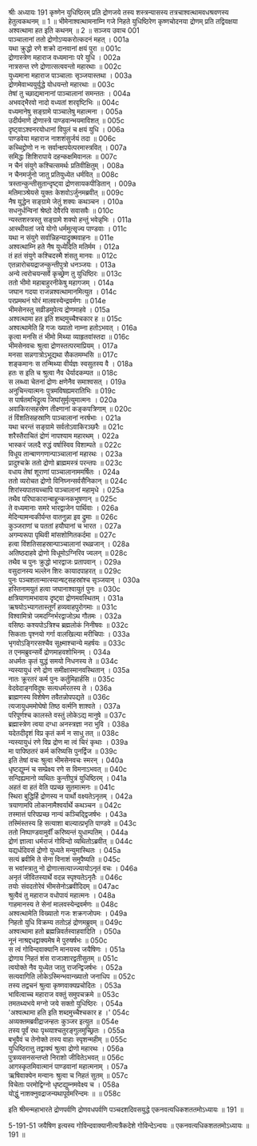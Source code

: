 श्रीः
अध्यायः 191
कृष्णेन युधिष्ठिरम् प्रति द्रोणजये तस्य शस्त्रन्यासस्य तत्रचाश्वत्थामवधश्रवणस्य हेतुत्वकथनम् ॥ 1 ॥ भीमेनाश्वत्थामनाम्नि गजे निहते युधिष्ठिरेण कृष्णचोदनया द्रोणम् प्रति तद्विवक्षया अश्वत्थामा हत इति कथनम् ॥ 2 ॥
सञ्जय उवाच 	001  
पाञ्चालानां ततो द्रोणोऽप्यकरोत्कदनं महत् ।	001a  
यथा क्रुद्धो रणे शक्रो दानवानां क्षयं पुरा ॥	001c  
द्रोणास्त्रेण महाराज वध्यमानाः परे युधि ।	002a  
नात्रसन्त रणे द्रोणात्सत्ववन्तो महारथाः ॥	002c  
युध्यमाना महाराज पाञ्चालाः सृञ्जयास्तथा ।	003a  
द्रोणमेवाभ्ययुर्युद्धे योधयन्तो महारथाः ॥	003c  
तेषां तु च्छाद्यमानानां पाञ्चालानां समन्ततः ।	004a  
अभवद्भैरवो नादो वध्यतां शरवृष्टिभिः ॥	004c  
वध्यमानेषु सङ्ग्रामे पाञ्चालेषु महात्मना ।	005a  
उदीर्यमाणे द्रोणास्त्रे पाण्डवान्भयमाविशत् ॥	005c  
दृष्ट्वाऽश्वनरयोधानां विपुलं च क्षयं युधि ।	006a  
पाण्डवेया महाराज नाशशंसुर्जयं तदा ॥	006c  
कच्चिद्द्रोणो न नः सर्वान्क्षपयेत्परमास्त्रवित् ।	007a  
समिद्धः शिशिरापाये दहन्कक्षमिवानलः ॥	007c  
न चैनं संयुगे कश्चित्समर्थः प्रतिवीक्षितुम् ।	008a  
न चैनमर्जुनो जातु प्रतियुध्येत धर्मवित् ॥	008c  
त्रस्तान्कुन्तीसुतान्दृष्ट्वा द्रोणसायकपीडितान् ।	009a  
मतिमाञ्श्रेयसे युक्तः केशवोऽर्जुनमब्रवीत् ॥	009c  
नैष युद्धेन सङ्ग्रामे जेतुं शक्यः कथञ्चन ।	010a  
सधनुर्धन्विनां श्रेष्ठो देवैरपि सवासवैः ॥	010c  
न्यस्तशस्त्रस्तु सङ्ग्रामे शक्यो हन्तुं भवेन्नृभिः ।	011a  
आस्थीयतां जये योगो धर्ममुत्सृज्य पाण्डवाः ।	011c  
यथा न संयुगे सर्वान्निहन्याद्रुक्मवाहनः ॥	011e  
अश्वत्थाम्नि हते नैष युध्येदिति मतिर्मम ।	012a  
तं हतं संयुगे कश्चिदस्मै शंसतु मानवः ॥	012c  
एतन्नारोचयद्राजन्कुन्तीपुत्रो धनञ्जयः ।	013a  
अन्ये त्वरोचयन्सर्वे कृच्छ्रेण तु युधिष्ठिरः ॥	013c  
ततो भीमो महाबाहुरनीकेषु महागजम् ।	014a  
जघान गदया राजन्नश्वत्थामानमित्युत ।	014c  
परप्रमथनं घोरं मालवस्येन्द्रवर्मणः ॥	014e  
भीमसेनस्तु सव्रीडमुपेत्य द्रोणमाहवे ।	015a  
अश्वत्थामा हत इति शब्दमुच्चैश्चकार ह ॥	015c  
अश्वत्थामेति हि गजः ख्यातो नाम्ना हतोऽभवत् ।	016a  
कृत्वा मनसि तं भीमो मिथ्या व्याहृतवांस्तदा ॥	016c  
भीमसेनवचः श्रुत्वा द्रोणस्तत्परमाप्रियम् ।	017a  
मनसा सन्नगात्रोऽभूद्यथा सैकतमम्भसि ॥	017c  
शङ्कमानः स तन्मिथ्या वीर्यज्ञः स्वसुतस्य वै ।	018a  
हतः स इति च श्रुत्वा नैव धैर्यादकम्पत ॥	018c  
स लब्ध्वा चेतनां द्रोणः क्षणेनैव समाश्वसत् ।	019a  
अनुचिन्त्यात्मनः पुत्रमविषह्यमरातिभिः ॥	019c  
स पार्षतमभिद्रुत्य जिघांसुर्मृत्युमात्मनः ।	020a  
अवाकिरत्सहस्रेण तीक्ष्णानां कङ्कपत्रिणाम् ॥	020c  
तं विंशतिसहस्राणि पाञ्चालानां नरर्षभाः ।	021a  
यथा चरन्तं सङ्ग्रामे सर्वतोऽवाकिरञ्छरैः ॥	021c  
शरैस्तैराचितं द्रोणं नापश्याम महारथम् ।	022a  
भास्करं जलदै रुद्धं वर्षास्विव विशाम्पते ॥	022c  
विधूय तान्बाणगणान्पाञ्चालानां महारथः ।	023a  
प्रादुश्चक्रे ततो द्रोणो ब्राह्ममस्त्रं परन्तपः ॥	023c  
वधाय तेषां शूराणां पाञ्चालानाममर्षितः ।	024a  
ततो व्यरोचत द्रोणो विनिघ्नन्सर्वसैनिकान् ॥	024c  
शिरांस्यपातयच्चापि पाञ्चालानां महामृधे ।	025a  
तथैव परिघाकारान्बाहून्कनकभूषणान् ॥	025c  
ते वध्यमानाः समरे भारद्वाजेन पार्थिवाः ।	026a  
मेदिन्यामन्वकीर्यन्त वातनुन्ना इव द्रुमाः ॥	026c  
कुञ्जराणां च पततां हयौघानां च भारत ।	027a  
अगम्यरूपा पृथिवी मांसशोणितकर्दमा ॥	027c  
हत्वा विंशतिसाहस्रान्पाञ्चालानां रथव्रजान् ।	028a  
अतिष्ठदाहवे द्रोणो विधूमोऽग्निरिव ज्वलन् ॥	028c  
तथैव च पुनः क्रुद्धो भारद्वाजः प्रतापवान् ।	029a  
वसुदानस्य भल्लेन शिरः कायादपाहरत् ॥	029c  
पुनः पञ्चशतान्मात्स्यान्षट्सहस्रांश्च सृञ्जयान् ।	030a  
हस्तिनामयुतं हत्वा जघानाश्वायुतं पुनः ॥	030c  
क्षत्रियाणामभावाय दृष्ट्वा द्रोणमवस्थितम् ।	031a  
ऋषयोऽभ्यागतास्तूर्णं हव्यवाहपुरोगमाः ॥	031c  
विश्वामित्रो जमदग्निर्भरद्वाजोऽथ गौतमः ।	032a  
वसिष्ठः कश्यपोऽत्रिश्च ब्रह्मलोकं निनीषवः ॥	032c  
सिकताः पृश्नयो गर्गा वालखिल्या मरीचिपाः ।	033a  
भृगवोऽङ्गिरसश्चैव सूक्ष्माश्चान्ये महर्षयः ॥	033c  
त एनमब्रुवन्सर्वे द्रोणमाहवशोभिनम् ।	034a  
अधर्मतः कृतं युद्धं समयो निधनस्य ते ॥	034c  
न्यस्यायुधं रणे द्रोण समीक्षास्मानवस्थितान् ।	035a  
नातः क्रूरतरं कर्म पुनः कर्तुमिहार्हसि ॥	035c  
वेदवेदाङ्गविदुषः सत्यधर्मरतस्य ते ।	036a  
ब्राह्मणस्य विशेषेण तवैतन्नोपपद्यते ॥	036c  
त्यजायुधममोघेषो तिष्ठ वर्त्मनि शाश्वते ।	037a  
परिपूर्णश्च कालस्ते वस्तुं लोकेऽद्य मानुषे ॥	037c  
ब्रह्मास्त्रेण त्वया दग्धा अनस्त्रज्ञा नरा भुवि ।	038a  
यदेतदीदृशं विप्र कृतं कर्म न साधु तत् ॥	038c  
न्यस्यायुधं रणे विप्र द्रोण मा त्वं चिरं कृथाः ।	039a  
मा पापिष्ठतरं कर्म करिष्यसि पुनर्द्विज ॥	039c  
इति तेषां वचः श्रुत्वा भीमसेनवचः स्मरन् ।	040a  
धृष्टद्युम्नं च सम्प्रेक्ष्य रणे स विमनाऽभवत् ॥	040c  
सन्दिह्यमानो व्यथितः कुन्तीपुत्रं युधिष्ठिरम् ।	041a  
अहतं वा हतं वेति पप्रच्छ सुतमात्मनः ॥	041c  
स्थिरा बुद्धिर्हि द्रोणस्य न पार्थो वक्ष्यतेऽनृतम् ।	042a  
त्रयाणामपि लोकानामैश्वर्यार्थे कथञ्चन ॥	042c  
तस्मात्तं परिपप्रच्छ नान्यं कञ्चिद्द्विजर्षभः ।	043a  
तस्मिंस्तस्य हि सत्याशा बाल्यात्प्रभृति पाण्डवे ॥	043c  
ततो निष्पाण्डवामुर्वीं करिष्यन्तं युधाम्पतिम् ।	044a  
द्रोणं ज्ञात्वा धर्मराजं गोविन्दो व्यथितोऽब्रवीत् ॥	044c  
यद्यर्धदिवसं द्रोणो युध्यते मन्युमास्थितः ।	045a  
सत्यं ब्रवीमि ते सेना विनाशं समुपैष्यति ॥	045c  
स भवांस्त्रातु नो द्रोणात्सत्याज्ज्यायोऽनृतं वचः ।	046a  
अनृतं जीवितस्यार्थे वदन्न स्पृश्यतेऽनृतैः ॥	046c  
तयोः संवदतोरेवं भीमसेनोऽब्रवीदिदम् ॥	047ac  
श्रुत्वैवं तु महाराज वधोपायं महात्मनः ।	048a  
गाहमानस्य ते सेनां मालवस्येन्द्रवर्मणः ॥	048c  
अश्वत्थामेति विख्यातो गजः शक्रगजोपमः ।	049a  
निहतो युधि विक्रम्य ततोऽहं द्रोणमब्रुवम् ॥	049c  
अश्वत्थामा हतो ब्रह्मन्निवर्तस्वाहवादिति ।	050a  
नूनं नाश्रद्दधद्वाक्यमेष मे पुरुषर्षभः ॥	050c  
स त्वं गोविन्दवाक्यानि मानयस्व जयैषिणः ।	051a  
द्रोणाय निहतं शंस राजञ्शारद्वतीसुतम् ॥	051c  
त्वयोक्ते नैव युध्येत जातु राजन्द्विजर्षभः ।	052a  
सत्यवागिति लोकेऽस्मिन्भवान्ख्यातो जनाधिप ॥	052c  
तस्य तद्वचनं श्रुत्वा कृष्णवाक्यप्रचोदितः ।	053a  
भावित्वाच्च महाराज वक्तुं समुपचक्रमे ॥	053c  
तमतथ्यभये मग्नो जये सक्तो युधिष्ठिरः ।	054a  
\'अश्वत्थामा हति इति शब्दमुच्चैश्चकार ह ।\'	054c  
अव्यक्तमब्रवीद्राजन्हतः कुञ्जर इत्युत ॥	054e  
तस्य पूर्वं रथः पृथ्व्याश्चतुरङ्गुलमुच्छ्रितः ।	055a  
बभूवैवं च तेनोक्ते तस्य वाहाः स्पृशन्महीम् ॥	055c  
युधिष्ठिरात्तु तद्वाक्यं श्रुत्वा द्रोणो महारथः ।	056a  
पुत्रव्यसनसन्तप्तो निराशो जीवितेऽभवत् ॥	056c  
आगस्कृतमिवात्मानं पाण्डवानां महात्मनाम् ।	057a  
ऋषिवाक्येन मन्वानः श्रुत्वा च निहतं सुतम् ॥	057c  
विचेताः परमोद्विग्नो धृष्टद्युम्नमवेक्ष्य च ।	058a  
योद्धुं नाशक्नुवद्राजन्यथापूर्वमरिन्दमः ॥ ॥	058c  

इति श्रीमन्महाभारते द्रोणपर्वणि द्रोणवधपर्वणि पञ्चदशदिवसयुद्धे एकनवत्यधिकशततमोऽध्यायः ॥ 191 ॥

5-191-51 जयैषिण इत्यस्य गोविन्दवाक्यानीत्यत्रैकदेशे गोविन्देऽन्वयः ॥ एकनवत्यधिकशततमोऽध्यायः ॥ 191 ॥
